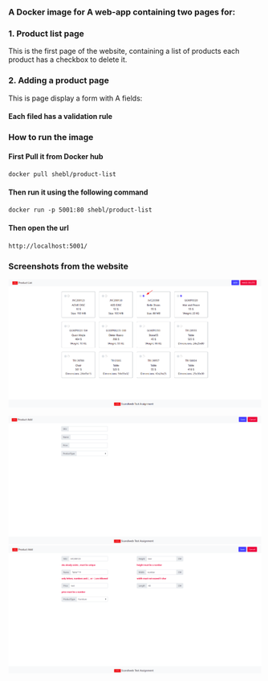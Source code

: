### A Docker image for A web-app containing two pages for:

### 1. Product list page

This is the first page of the website, containing a list of products each product has a checkbox to delete it.

### 2. Adding a product page

This is page display a form with A fields:

#### Each filed has a validation rule

### How to run the image

#### First Pull it from Docker hub

```
docker pull shebl/product-list
```

#### Then run it using the following command

```
docker run -p 5001:80 shebl/product-list
```

#### Then open the url

```
http://localhost:5001/
```
### Screenshots from the website
![Alt text](./README/ProductList.png?raw=true "ProductList")

![Alt text](./README/AddProduct.png?raw=true "AddProduct")
![Alt text](./README/validation.png?raw=true "validation")
